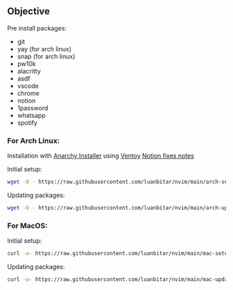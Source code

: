 ## Objective

Pre install packages:

- git
- yay (for arch linux)
- snap (for arch linux)
- pw10k
- alacritty
- asdf
- vscode
- chrome
- notion
- 1password
- whatsapp
- spotify

### For Arch Linux:

Installation with [Anarchy Installer](https://anarchyinstaller.gitlab.io/) using [Ventoy](https://www.ventoy.net/en/download.html)
[Notion fixes notes](https://lbitar.notion.site/Arch-4950578f5e2841d092e7728c7c766823)

Initial setup:

```bash
wget -O - https://raw.githubusercontent.com/luanbitar/nvim/main/arch-setup.sh | bash
```

Updating packages:

```bash
wget -O - https://raw.githubusercontent.com/luanbitar/nvim/main/arch-update.sh | bash
```

### For MacOS:

Initial setup:

```bash
curl -o- https://raw.githubusercontent.com/luanbitar/nvim/main/mac-setup.sh | bash
```

Updating packages:

```bash
curl -o- https://raw.githubusercontent.com/luanbitar/nvim/main/mac-update.sh | bash
```
